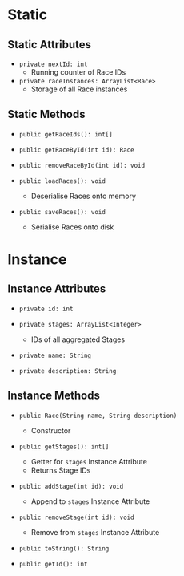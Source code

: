 # Static
## Static Attributes
- `private nextId: int`
	- Running counter of Race IDs
- `private raceInstances: ArrayList<Race>`
	- Storage of all Race instances
## Static Methods
- `public getRaceIds(): int[]`

- `public getRaceById(int id): Race`
- `public removeRaceById(int id): void`

- `public loadRaces(): void`
	- Deserialise Races onto memory
- `public saveRaces(): void`
	- Serialise Races onto disk
# Instance
## Instance Attributes
- `private id: int`
- `private stages: ArrayList<Integer>`
	- IDs of all aggregated Stages

- `private name: String`
- `private description: String`
## Instance Methods
- `public Race(String name, String description)`
	- Constructor

- `public getStages(): int[]`
	- Getter for `stages` Instance Attribute
	- Returns Stage IDs
- `public addStage(int id): void`
	- Append to `stages` Instance Attribute
- `public removeStage(int id): void`
	- Remove from `stages` Instance Attribute

- `public toString(): String`
- `public getId(): int`